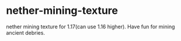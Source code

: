 # nether-mining-texture
nether mining texture for 1.17(can use 1.16 higher). Have fun for mining ancient debries.
